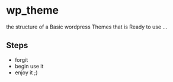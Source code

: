 # wp_theme
the structure of a Basic wordpress Themes
that is Ready to use ...

Steps
--------
+ forgit
+ begin use it
+ enjoy it ;)
